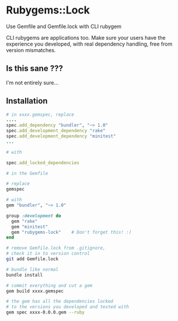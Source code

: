 # Rubygems::Lock

Use Gemfile and Gemfile.lock with CLI rubygem

CLI rubygems are applications too. Make sure your users have the experience you developed, with real dependency handling, free from version mismatches.


## Is this sane ???

I'm not entirely sure...


## Installation

```ruby
# in xxxx.gemspec, replace
....
spec.add_dependency "bundler", "~> 1.0"
spec.add_development_dependency "rake"
spec.add_development_dependency "minitest"
...

# with

spec.add_locked_dependencies
```

```ruby
# in the Gemfile

# replace
gemspec

# with
gem "bundler", "~> 1.0"

group :development do
  gem "rake"
  gem "minitest"
  gem "rubygems-lock"    # Don't forget this! :)
end
```

```bash
# remove Gemfile.lock from .gitignore,
# check it in to version control
git add Gemfile.lock

# bundle like normal
bundle install

# commit everything and cut a gem
gem build xxxx.gemspec

# the gem has all the dependencies locked
# to the versions you developed and tested with
gem spec xxxx-0.0.0.gem --ruby
```
